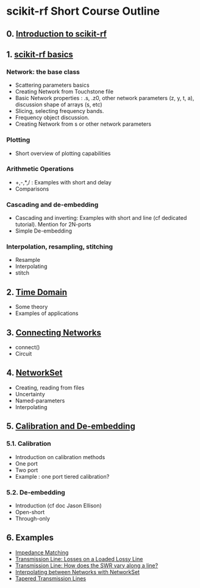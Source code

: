 # scikit-rf Short Course Outline

## 0. [Introduction to scikit-rf](0-Introduction_to_scikit-rf.ipynb)

## 1. [scikit-rf basics](1-Networks.ipynb)
### Network: the base class
- Scattering parameters basics
- Creating Network from Touchstone file
- Basic Network properties : .s, .z0, other network parameters (z, y, t, a), discussion shape of arrays (s, etc)
- Slicing, selecting frequency bands. 
- Frequency object discussion. 
- Creating Network from s or other network parameters

### Plotting
- Short overview of plotting capabilities

### Arithmetic Operations
- +,-,*,/ : Examples with short and delay
- Comparisons

### Cascading and de-embedding
- Cascading and inverting: Examples with short and line (cf dedicated tutorial). Mention for 2N-ports
- Simple De-embedding

### Interpolation, resampling, stitching
- Resample
- Interpolating
- stitch

## 2. [Time Domain](2-Time_Domain.ipynb)
- Some theory
- Examples of applications

## 3. [Connecting Networks](3-Connecting_Networks.ipynb)
- connect()
- Circuit

## 4. [NetworkSet](4-NetworkSet.ipynb)
- Creating, reading from files
- Uncertainty
- Named-parameters
- Interpolating

## 5. [Calibration and De-embedding](5-Calibration_and_Deembedding.ipynb)
### 5.1. Calibration
- Introduction on calibration methods
- One port
- Two port
- Example : one port tiered calibration?

### 5.2. De-embedding
- Introduction (cf doc Jason Ellison)
- Open-short
- Through-only

## 6. Examples
- [Impedance Matching](Example_Impedance-Matching.ipynb)
- [Transmission Line: Losses on a Loaded Lossy Line](Example_Transmission_Line_Losses.ipynb)
- [Transmission Line: How does the SWR vary along a line?](Example_SWR_along_a_line.ipynb)
- [Interpolating between Networks with NetworkSet](Example_Interpolating_NetworkSet.ipynb)
- [Tapered Transmission Lines](Example_tapered_transmission_lines.ipynb)
